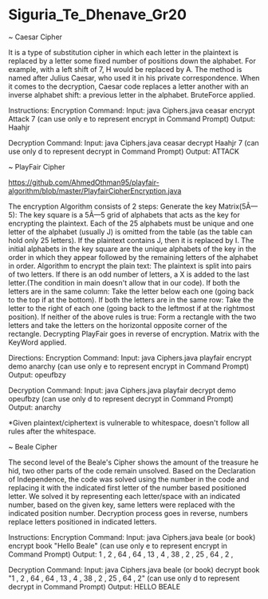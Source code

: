  # Siguria_Te_Dhenave_Gr20

~ Caesar Cipher

It is a type of substitution cipher in which each letter in the plaintext is replaced by a letter some fixed number of positions down the alphabet.
For example, with a left shift of 7, H would be replaced by A. The method is named after Julius Caesar, who used it in his private correspondence.
When it comes to the decryption, Caesar code replaces a letter another with an inverse alphabet shift: a previous letter in the alphabet.
BruteForce applied.

Instructions:
Encryption Command:
Input: java Ciphers.java ceasar encrypt Attack 7 (can use only e to represent encrypt in Command Prompt)
Output: Haahjr

Decryption Command:
Input: java Ciphers.java ceasar decrypt Haahjr 7 (can use only d to represent decrypt in Command Prompt)
Output: ATTACK


~ PlayFair Cipher

https://github.com/AhmedOthman95/playfair-algorithm/blob/master/PlayfairCipherEncryption.java

The encryption Algorithm consists of 2 steps:
Generate the key Matrix(5Ã—5):
The key square is a 5Ã—5 grid of alphabets that acts as the key for encrypting the plaintext.
Each of the 25 alphabets must be unique and one letter of the alphabet (usually J) is omitted from the table (as the table can hold only 25 letters).
If the plaintext contains J, then it is replaced by I.
The initial alphabets in the key square are the unique alphabets of the key in the order in which they appear followed by the remaining letters of the alphabet in order.
Algorithm to encrypt the plain text: 
The plaintext is split into pairs of two letters. If there is an odd number of letters, a X is added to the last letter.(The condition in main doesn't allow that in our code).
If both the letters are in the same column: 
Take the letter below each one (going back to the top if at the bottom).
If both the letters are in the same row: 
Take the letter to the right of each one (going back to the leftmost if at the rightmost position).
If neither of the above rules is true: 
Form a rectangle with the two letters and take the letters on the horizontal opposite corner of the rectangle.
Decrypting PlayFair goes in reverse of encryption.
Matrix with the KeyWord applied.

Directions:
Encryption Command: 
Input: java Ciphers.java playfair encrypt demo anarchy (can use only e to represent encrypt in Command Prompt)
Output: opeufbzy

Decryption Command:
Input: java Ciphers.java playfair decrypt demo opeufbzy (can use only d to represent decrypt in Command Prompt)
Output: anarchy

*Given plaintext/ciphertext is vulnerable to whitespace, doesn't follow all rules after the whitespace.


~ Beale Cipher

The second level of the Beale's Cipher shows the amount of the treasure he hid, two other parts of the code remain unsolved.
Based on the Declaration of Independence, the code was solved using the number in the code and replacing it with the indicated first letter of the number based positioned letter.
We solved it by representing each letter/space with an indicated number, based on the given key, same letters were replaced with the indicated position number.
Decryption process goes in reverse, numbers replace letters positioned in indicated letters.

Instructions:
Encryption Command:
Input: java Ciphers.java beale (or book)  encrypt book "Hello Beale" (can use only e to represent encrypt in Command Prompt)
Output: 1 , 2 , 64 , 64 , 13 , 4 , 38 , 2 , 25 , 64 , 2 ,

Decryption Command:
Input: java Ciphers.java beale (or book)  decrypt book "1 , 2 , 64 , 64 , 13 , 4 , 38 , 2 , 25 , 64 , 2" (can use only d to represent decrypt in Command Prompt)
Output: HELLO BEALE



 

